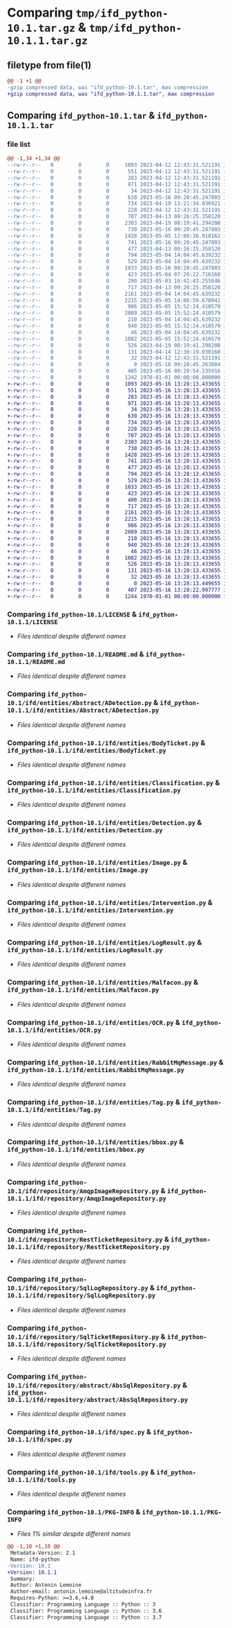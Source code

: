 # Comparing `tmp/ifd_python-10.1.tar.gz` & `tmp/ifd_python-10.1.1.tar.gz`

## filetype from file(1)

```diff
@@ -1 +1 @@
-gzip compressed data, was "ifd_python-10.1.tar", max compression
+gzip compressed data, was "ifd_python-10.1.1.tar", max compression
```

## Comparing `ifd_python-10.1.tar` & `ifd_python-10.1.1.tar`

### file list

```diff
@@ -1,34 +1,34 @@
--rw-r--r--   0        0        0     1093 2023-04-12 12:43:31.521191 ifd_python-10.1/LICENSE
--rw-r--r--   0        0        0      551 2023-04-12 12:43:31.521191 ifd_python-10.1/README.md
--rw-r--r--   0        0        0      283 2023-04-12 12:43:31.521191 ifd_python-10.1/ifd/__init__.py
--rw-r--r--   0        0        0      971 2023-04-12 12:43:31.521191 ifd_python-10.1/ifd/entities/Abstract/ADetection.py
--rw-r--r--   0        0        0       34 2023-04-12 12:43:31.521191 ifd_python-10.1/ifd/entities/Abstract/__init__.py
--rw-r--r--   0        0        0      630 2023-05-16 09:20:45.247803 ifd_python-10.1/ifd/entities/BodyTicket.py
--rw-r--r--   0        0        0      734 2023-04-19 13:21:34.036921 ifd_python-10.1/ifd/entities/Classification.py
--rw-r--r--   0        0        0      228 2023-04-12 12:43:31.521191 ifd_python-10.1/ifd/entities/Couleur.py
--rw-r--r--   0        0        0      707 2023-04-13 09:26:25.358120 ifd_python-10.1/ifd/entities/Detection.py
--rw-r--r--   0        0        0     2303 2023-04-19 08:19:41.294208 ifd_python-10.1/ifd/entities/Image.py
--rw-r--r--   0        0        0      730 2023-05-16 09:20:45.247803 ifd_python-10.1/ifd/entities/Intervention.py
--rw-r--r--   0        0        0     1428 2023-05-05 12:08:36.910162 ifd_python-10.1/ifd/entities/LogResult.py
--rw-r--r--   0        0        0      741 2023-05-16 09:20:45.247803 ifd_python-10.1/ifd/entities/Malfacon.py
--rw-r--r--   0        0        0      477 2023-04-13 09:26:25.358120 ifd_python-10.1/ifd/entities/Modele.py
--rw-r--r--   0        0        0      794 2023-05-04 14:04:45.639232 ifd_python-10.1/ifd/entities/OCR.py
--rw-r--r--   0        0        0      529 2023-05-04 14:04:45.639232 ifd_python-10.1/ifd/entities/RabbitMqMessage.py
--rw-r--r--   0        0        0     1033 2023-05-16 09:20:45.247803 ifd_python-10.1/ifd/entities/Tag.py
--rw-r--r--   0        0        0      423 2023-05-04 07:26:22.716168 ifd_python-10.1/ifd/entities/Ticket.py
--rw-r--r--   0        0        0      290 2023-05-03 16:41:43.255646 ifd_python-10.1/ifd/entities/__init__.py
--rw-r--r--   0        0        0      717 2023-04-13 09:26:25.358120 ifd_python-10.1/ifd/entities/bbox.py
--rw-r--r--   0        0        0     2161 2023-05-04 14:04:45.639232 ifd_python-10.1/ifd/repository/AmqpImageRepository.py
--rw-r--r--   0        0        0     2215 2023-05-05 14:06:59.670941 ifd_python-10.1/ifd/repository/RestTicketRepository.py
--rw-r--r--   0        0        0      986 2023-05-05 15:52:24.410579 ifd_python-10.1/ifd/repository/SqlLogRepository.py
--rw-r--r--   0        0        0     2009 2023-05-05 15:52:24.410579 ifd_python-10.1/ifd/repository/SqlTicketRepository.py
--rw-r--r--   0        0        0      210 2023-05-04 14:04:45.639232 ifd_python-10.1/ifd/repository/__init__.py
--rw-r--r--   0        0        0      940 2023-05-05 15:52:24.410579 ifd_python-10.1/ifd/repository/abstract/AbsSqlRepository.py
--rw-r--r--   0        0        0       46 2023-05-04 14:04:45.639232 ifd_python-10.1/ifd/repository/abstract/__init__.py
--rw-r--r--   0        0        0     1082 2023-05-05 15:52:24.410579 ifd_python-10.1/ifd/spec.py
--rw-r--r--   0        0        0      526 2023-04-19 08:19:41.298208 ifd_python-10.1/ifd/tools.py
--rw-r--r--   0        0        0      131 2023-04-14 12:36:19.030168 ifd_python-10.1/ifd/usecase/Interfaces/IFonction.py
--rw-r--r--   0        0        0       32 2023-04-12 12:43:31.521191 ifd_python-10.1/ifd/usecase/Interfaces/__init__.py
--rw-r--r--   0        0        0        0 2023-05-16 09:20:45.263804 ifd_python-10.1/ifd/usecase/__init__.py
--rw-r--r--   0        0        0      405 2023-05-16 09:20:54.235916 ifd_python-10.1/pyproject.toml
--rw-r--r--   0        0        0     1242 1970-01-01 00:00:00.000000 ifd_python-10.1/PKG-INFO
+-rw-r--r--   0        0        0     1093 2023-05-16 13:28:13.433655 ifd_python-10.1.1/LICENSE
+-rw-r--r--   0        0        0      551 2023-05-16 13:28:13.433655 ifd_python-10.1.1/README.md
+-rw-r--r--   0        0        0      283 2023-05-16 13:28:13.433655 ifd_python-10.1.1/ifd/__init__.py
+-rw-r--r--   0        0        0      971 2023-05-16 13:28:13.433655 ifd_python-10.1.1/ifd/entities/Abstract/ADetection.py
+-rw-r--r--   0        0        0       34 2023-05-16 13:28:13.433655 ifd_python-10.1.1/ifd/entities/Abstract/__init__.py
+-rw-r--r--   0        0        0      630 2023-05-16 13:28:13.433655 ifd_python-10.1.1/ifd/entities/BodyTicket.py
+-rw-r--r--   0        0        0      734 2023-05-16 13:28:13.433655 ifd_python-10.1.1/ifd/entities/Classification.py
+-rw-r--r--   0        0        0      228 2023-05-16 13:28:13.433655 ifd_python-10.1.1/ifd/entities/Couleur.py
+-rw-r--r--   0        0        0      707 2023-05-16 13:28:13.433655 ifd_python-10.1.1/ifd/entities/Detection.py
+-rw-r--r--   0        0        0     2303 2023-05-16 13:28:13.433655 ifd_python-10.1.1/ifd/entities/Image.py
+-rw-r--r--   0        0        0      730 2023-05-16 13:28:13.433655 ifd_python-10.1.1/ifd/entities/Intervention.py
+-rw-r--r--   0        0        0     1428 2023-05-16 13:28:13.433655 ifd_python-10.1.1/ifd/entities/LogResult.py
+-rw-r--r--   0        0        0      741 2023-05-16 13:28:13.433655 ifd_python-10.1.1/ifd/entities/Malfacon.py
+-rw-r--r--   0        0        0      477 2023-05-16 13:28:13.433655 ifd_python-10.1.1/ifd/entities/Modele.py
+-rw-r--r--   0        0        0      794 2023-05-16 13:28:13.433655 ifd_python-10.1.1/ifd/entities/OCR.py
+-rw-r--r--   0        0        0      529 2023-05-16 13:28:13.433655 ifd_python-10.1.1/ifd/entities/RabbitMqMessage.py
+-rw-r--r--   0        0        0     1033 2023-05-16 13:28:13.433655 ifd_python-10.1.1/ifd/entities/Tag.py
+-rw-r--r--   0        0        0      423 2023-05-16 13:28:13.433655 ifd_python-10.1.1/ifd/entities/Ticket.py
+-rw-r--r--   0        0        0      400 2023-05-16 13:28:13.433655 ifd_python-10.1.1/ifd/entities/__init__.py
+-rw-r--r--   0        0        0      717 2023-05-16 13:28:13.433655 ifd_python-10.1.1/ifd/entities/bbox.py
+-rw-r--r--   0        0        0     2161 2023-05-16 13:28:13.433655 ifd_python-10.1.1/ifd/repository/AmqpImageRepository.py
+-rw-r--r--   0        0        0     2215 2023-05-16 13:28:13.433655 ifd_python-10.1.1/ifd/repository/RestTicketRepository.py
+-rw-r--r--   0        0        0      986 2023-05-16 13:28:13.433655 ifd_python-10.1.1/ifd/repository/SqlLogRepository.py
+-rw-r--r--   0        0        0     2009 2023-05-16 13:28:13.433655 ifd_python-10.1.1/ifd/repository/SqlTicketRepository.py
+-rw-r--r--   0        0        0      210 2023-05-16 13:28:13.433655 ifd_python-10.1.1/ifd/repository/__init__.py
+-rw-r--r--   0        0        0      940 2023-05-16 13:28:13.433655 ifd_python-10.1.1/ifd/repository/abstract/AbsSqlRepository.py
+-rw-r--r--   0        0        0       46 2023-05-16 13:28:13.433655 ifd_python-10.1.1/ifd/repository/abstract/__init__.py
+-rw-r--r--   0        0        0     1082 2023-05-16 13:28:13.433655 ifd_python-10.1.1/ifd/spec.py
+-rw-r--r--   0        0        0      526 2023-05-16 13:28:13.433655 ifd_python-10.1.1/ifd/tools.py
+-rw-r--r--   0        0        0      131 2023-05-16 13:28:13.433655 ifd_python-10.1.1/ifd/usecase/Interfaces/IFonction.py
+-rw-r--r--   0        0        0       32 2023-05-16 13:28:13.433655 ifd_python-10.1.1/ifd/usecase/Interfaces/__init__.py
+-rw-r--r--   0        0        0        0 2023-05-16 13:28:13.449655 ifd_python-10.1.1/ifd/usecase/__init__.py
+-rw-r--r--   0        0        0      407 2023-05-16 13:28:22.997777 ifd_python-10.1.1/pyproject.toml
+-rw-r--r--   0        0        0     1244 1970-01-01 00:00:00.000000 ifd_python-10.1.1/PKG-INFO
```

### Comparing `ifd_python-10.1/LICENSE` & `ifd_python-10.1.1/LICENSE`

 * *Files identical despite different names*

### Comparing `ifd_python-10.1/README.md` & `ifd_python-10.1.1/README.md`

 * *Files identical despite different names*

### Comparing `ifd_python-10.1/ifd/entities/Abstract/ADetection.py` & `ifd_python-10.1.1/ifd/entities/Abstract/ADetection.py`

 * *Files identical despite different names*

### Comparing `ifd_python-10.1/ifd/entities/BodyTicket.py` & `ifd_python-10.1.1/ifd/entities/BodyTicket.py`

 * *Files identical despite different names*

### Comparing `ifd_python-10.1/ifd/entities/Classification.py` & `ifd_python-10.1.1/ifd/entities/Classification.py`

 * *Files identical despite different names*

### Comparing `ifd_python-10.1/ifd/entities/Detection.py` & `ifd_python-10.1.1/ifd/entities/Detection.py`

 * *Files identical despite different names*

### Comparing `ifd_python-10.1/ifd/entities/Image.py` & `ifd_python-10.1.1/ifd/entities/Image.py`

 * *Files identical despite different names*

### Comparing `ifd_python-10.1/ifd/entities/Intervention.py` & `ifd_python-10.1.1/ifd/entities/Intervention.py`

 * *Files identical despite different names*

### Comparing `ifd_python-10.1/ifd/entities/LogResult.py` & `ifd_python-10.1.1/ifd/entities/LogResult.py`

 * *Files identical despite different names*

### Comparing `ifd_python-10.1/ifd/entities/Malfacon.py` & `ifd_python-10.1.1/ifd/entities/Malfacon.py`

 * *Files identical despite different names*

### Comparing `ifd_python-10.1/ifd/entities/OCR.py` & `ifd_python-10.1.1/ifd/entities/OCR.py`

 * *Files identical despite different names*

### Comparing `ifd_python-10.1/ifd/entities/RabbitMqMessage.py` & `ifd_python-10.1.1/ifd/entities/RabbitMqMessage.py`

 * *Files identical despite different names*

### Comparing `ifd_python-10.1/ifd/entities/Tag.py` & `ifd_python-10.1.1/ifd/entities/Tag.py`

 * *Files identical despite different names*

### Comparing `ifd_python-10.1/ifd/entities/bbox.py` & `ifd_python-10.1.1/ifd/entities/bbox.py`

 * *Files identical despite different names*

### Comparing `ifd_python-10.1/ifd/repository/AmqpImageRepository.py` & `ifd_python-10.1.1/ifd/repository/AmqpImageRepository.py`

 * *Files identical despite different names*

### Comparing `ifd_python-10.1/ifd/repository/RestTicketRepository.py` & `ifd_python-10.1.1/ifd/repository/RestTicketRepository.py`

 * *Files identical despite different names*

### Comparing `ifd_python-10.1/ifd/repository/SqlLogRepository.py` & `ifd_python-10.1.1/ifd/repository/SqlLogRepository.py`

 * *Files identical despite different names*

### Comparing `ifd_python-10.1/ifd/repository/SqlTicketRepository.py` & `ifd_python-10.1.1/ifd/repository/SqlTicketRepository.py`

 * *Files identical despite different names*

### Comparing `ifd_python-10.1/ifd/repository/abstract/AbsSqlRepository.py` & `ifd_python-10.1.1/ifd/repository/abstract/AbsSqlRepository.py`

 * *Files identical despite different names*

### Comparing `ifd_python-10.1/ifd/spec.py` & `ifd_python-10.1.1/ifd/spec.py`

 * *Files identical despite different names*

### Comparing `ifd_python-10.1/ifd/tools.py` & `ifd_python-10.1.1/ifd/tools.py`

 * *Files identical despite different names*

### Comparing `ifd_python-10.1/PKG-INFO` & `ifd_python-10.1.1/PKG-INFO`

 * *Files 1% similar despite different names*

```diff
@@ -1,10 +1,10 @@
 Metadata-Version: 2.1
 Name: ifd-python
-Version: 10.1
+Version: 10.1.1
 Summary: 
 Author: Antonin Lemoine
 Author-email: antonin.lemoine@altitudeinfra.fr
 Requires-Python: >=3.6,<4.0
 Classifier: Programming Language :: Python :: 3
 Classifier: Programming Language :: Python :: 3.6
 Classifier: Programming Language :: Python :: 3.7
```

